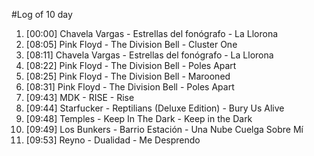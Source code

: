 #Log of 10 day

1. [00:00] Chavela Vargas - Estrellas del fonógrafo - La Llorona
1. [08:05] Pink Floyd - The Division Bell - Cluster One
1. [08:11] Chavela Vargas - Estrellas del fonógrafo - La Llorona
1. [08:22] Pink Floyd - The Division Bell - Poles Apart
1. [08:25] Pink Floyd - The Division Bell - Marooned
1. [08:31] Pink Floyd - The Division Bell - Poles Apart
1. [09:43] MDK - RISE - Rise
1. [09:44] Starfucker - Reptilians (Deluxe Edition) - Bury Us Alive
1. [09:48] Temples - Keep In The Dark - Keep in the Dark
1. [09:49] Los Bunkers - Barrio Estación - Una Nube Cuelga Sobre Mí
1. [09:53] Reyno - Dualidad - Me Desprendo
